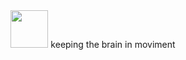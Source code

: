 <div align=center>
  <img width=60 src='https://github.com/gabrielalastra/TABLEAU/blob/main/icons8-dots-loading.gif?raw=true'/>
   keeping the brain in moviment </div>
  <br><br>
  </div>
